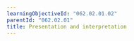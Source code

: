 ```yaml
---
learningObjectiveId: "062.02.01.02"
parentId: "062.02.01"
title: Presentation and interpretation
---
```

